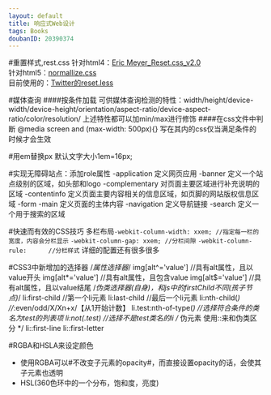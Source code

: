 ```yaml
---
layout: default
title: 响应式Web设计
tags: Books
doubanID: 20390374
---
```


#重置样式,rest.css
针对html4：[Eric Meyer_Reset.css_v2.0](http://meyerweb.com/eric/tools/css/reset/)  
针对html5：[normallize.css](http://necolas.github.com/normalize.css/)  
目前使用的：[Twitter的reset.less](https://github.com/twitter/bootstrap/blob/master/less/reset.less)  

#媒体查询
####按条件加载
    <link rel="stylesheet" media="screen and (orientation: portrait) and (min-width: 800px), projection" href="800wide-portrate-screen.css" />
可供媒体查询检测的特性：width/height/device-width/device-height/orientation/aspect-ratio/device-aspect-ratio/color/resolution/
上述特性都可以加min/max进行修饰
####在css文件中判断
    @media screen and (max-width: 500px){}
写在其内的css仅当满足条件的时候才会生效

#用em替换px
默认文字大小1em=16px;

#实现无障碍站点：添加role属性
-application 定义网页应用
-banner 定义一个站点级别的区域，如头部和logo
-complementary 对页面主要区域进行补充说明的区域
-contentinfo 定义页面主要内容相关的信息区域，如页脚的网站版权信息区域
-form
-main 定义页面的主体内容
-navigation 定义导航链接
-search 定义一个用于搜索的区域

#快速而有效的CSS技巧
多栏布局`-webkit-column-width: xxem; //指定每一栏的宽度，内容会分栏显示`
`-webkit-column-gap: xxem; //分栏间隙` `-webkit-column-rule:      //分栏样式`
详细的配置还有很多很多  

#CSS3中新增加的选择器
    /*属性选择器*/
    img[alt^='value'] //具有alt属性，且以value开头
    img[alt*='value'] //具有alt属性，且包含value
    img[alt$='value'] //具有alt属性，且以value结尾
    /*伪类选择器(自身)，和js中的firstChild不同(孩子节点)*/
    li:first-child    //第一个li元素 
    li:last-child     //最后一个li元素
    li:nth-child(*)   //*:even/odd/X/Xn+x/【从1开始计数】
    li.test:nth-of-type(*) //选择符合条件的类名为test的列表项
    li:not(.test)     //选择不是test类名的li
    /* 伪元素 使用::来和伪类区分 */
    li::first-line
    li::first-letter

#RGBA和HSLA来设定颜色
+ 使用RGBA可以#不改变子元素的opacity#，而直接设置opacity的话，会使其子元素也透明
+ HSL(360色环中的一个分布，饱和度，亮度)



